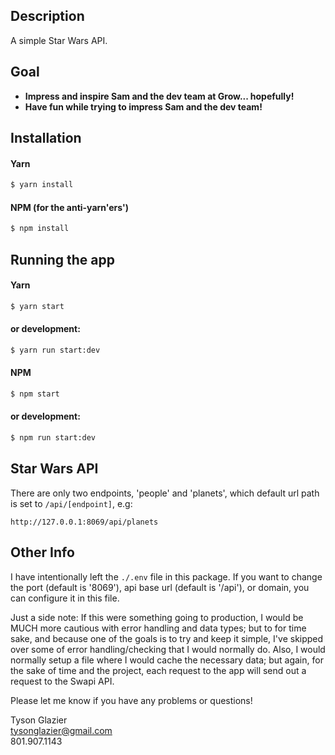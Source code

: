 ## Description
<p>A simple Star Wars API.</p>

 ## Goal
 
 * **Impress and inspire Sam and the dev team at Grow... hopefully!**
 * **Have fun while trying to impress Sam and the dev team!**


## Installation

#### Yarn

```bash
$ yarn install
```

#### NPM (for the anti-yarn'ers')

```bash
$ npm install
```

## Running the app

#### Yarn

```bash
$ yarn start
```

#### or development:

```bash
$ yarn run start:dev
```

#### NPM

```bash
$ npm start
```
#### or development:

```bash
$ npm run start:dev
```

## Star Wars API

There are only two endpoints, 'people' and 'planets', which default url path is set to `/api/[endpoint]`, e.g:

`http://127.0.0.1:8069/api/planets`

## Other Info

I have intentionally left the `./.env` file in this package. If you want to change the port (default is '8069'), api base url (default is '/api'), or domain, you can configure it in this file.

<p>Just a side note: If this were something going to production, I would be MUCH more cautious with error handling and data types; but to for time sake, and because one of the goals is to try and keep it simple, I've skipped over some of error handling/checking that I would normally do. Also, I would normally setup a file where I would cache the necessary data; but again, for the sake of time and the project, each request to the app will send out a request to the Swapi API.</p>

<p>Please let me know if you have any problems or questions!</p>

Tyson Glazier<br>
tysonglazier@gmail.com<br>
801.907.1143
